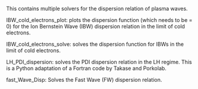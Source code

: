 This contains multiple solvers for the dispersion relation of plasma waves.

IBW_cold_electrons_plot: plots the dispersion function (which needs to be = 0) for the Ion Bernstein Wave (IBW) dispersion relation in the limit of cold electrons. 

IBW_cold_electrons_solve: solves the dispersion function for IBWs in the limit of cold electrons.

LH_PDI_dispersion: solves the PDI dispersion relation in the LH regime. This is a Python adaptation of a Fortran code by Takase and Porkolab.

fast_Wave_Disp: Solves the Fast Wave (FW) dispersion relation.
